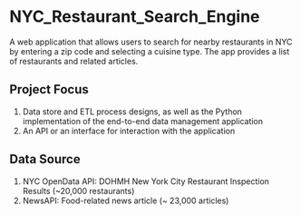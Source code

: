 # NYC_Restaurant_Search_Engine
A web application that allows users to search for nearby restaurants in NYC by entering a zip code and selecting a cuisine type. The app provides a list of restaurants and related articles.

## Project Focus
1. Data store and ETL process designs, as well as the Python implementation of the end-to-end data management application
2. An API or an interface for interaction with the application

## Data Source
1. NYC OpenData API: DOHMH New York City Restaurant Inspection Results (~20,000 restaurants)
2. NewsAPI: Food-related news article (~ 23,000 articles)

